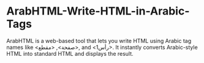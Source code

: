 # ArabHTML-Write-HTML-in-Arabic-Tags
ArabHTML is a web-based tool that lets you write HTML using Arabic tag names like &lt;صفحة>, &lt;مقطع>, and &lt;رأس1>. It instantly converts Arabic-style HTML into standard HTML and displays the result.
